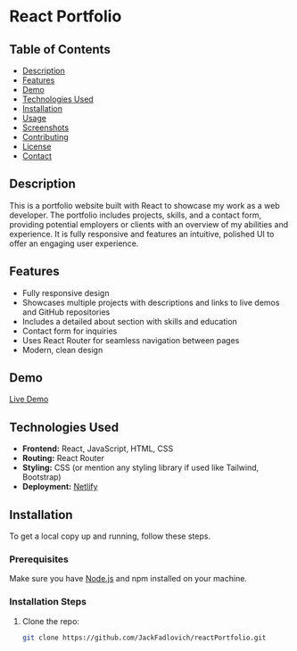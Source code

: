# React Portfolio

## Table of Contents

- [Description](#description)
- [Features](#features)
- [Demo](#demo)
- [Technologies Used](#technologies-used)
- [Installation](#installation)
- [Usage](#usage)
- [Screenshots](#screenshots)
- [Contributing](#contributing)
- [License](#license)
- [Contact](#contact)

## Description

This is a portfolio website built with React to showcase my work as a web developer. The portfolio includes projects, skills, and a contact form, providing potential employers or clients with an overview of my abilities and experience. It is fully responsive and features an intuitive, polished UI to offer an engaging user experience.

## Features

- Fully responsive design
- Showcases multiple projects with descriptions and links to live demos and GitHub repositories
- Includes a detailed about section with skills and education
- Contact form for inquiries
- Uses React Router for seamless navigation between pages
- Modern, clean design

## Demo

[Live Demo](https://66e332b6c19b060f2778a9df--mernbookssearch.netlify.app/)

## Technologies Used

- **Frontend:** React, JavaScript, HTML, CSS
- **Routing:** React Router
- **Styling:** CSS (or mention any styling library if used like Tailwind, Bootstrap)
- **Deployment:** [Netlify](https://www.netlify.com/)

## Installation

To get a local copy up and running, follow these steps.

### Prerequisites

Make sure you have [Node.js](https://nodejs.org/en/) and npm installed on your machine.

### Installation Steps

1. Clone the repo:
   ```bash
   git clone https://github.com/JackFadlovich/reactPortfolio.git
